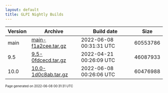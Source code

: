 ```yaml
---
layout: default
title: GLPI Nightly Builds
---
```


Version|Archive|Build date|Size
---|---|---|---
main|[main-f1a2cee.tar.gz](main-f1a2cee.tar.gz)|2022-06-08 00:31:31 UTC|60553786
9.5|[9.5-0fdcecd.tar.gz](9.5-0fdcecd.tar.gz)|2022-04-21 00:26:09 UTC|46087933
10.0|[10.0-1d0c8ab.tar.gz](10.0-1d0c8ab.tar.gz)|2022-06-08 00:26:06 UTC|60476988

<font size="1">Page generated on 2022-06-08 00:31:31 UTC</font>
